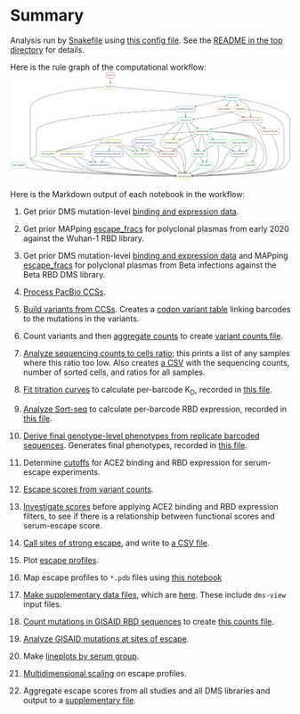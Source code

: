 # Summary

Analysis run by [Snakefile](../../Snakefile)
using [this config file](../../config.yaml).
See the [README in the top directory](../../README.md)
for details.

Here is the rule graph of the computational workflow:
![rulegraph.svg](rulegraph.svg)

Here is the Markdown output of each notebook in the workflow:
1. Get prior DMS mutation-level [binding and expression data](../prior_DMS_data/early2020_mutant_ACE2binding_expression.csv).

2. Get prior MAPping [escape_fracs](../prior_DMS_data/early2020_escape_fracs.csv) for polyclonal plasmas from early 2020 against the Wuhan-1 RBD library.

3. Get prior DMS mutation-level [binding and expression data](../prior_DMS_data/beta_mutant_ACE2binding_expression.csv) and MAPping [escape_fracs](../prior_DMS_data/beta_escape_fracs.csv) for polyclonal plasmas from Beta infections against the Beta RBD DMS library.

2. [Process PacBio CCSs](process_ccs.md).

3. [Build variants from CCSs](build_variants.md).
   Creates a [codon variant table](../variants/codon_variant_table.csv)
   linking barcodes to the mutations in the variants.

4. Count variants and then
    [aggregate counts](aggregate_variant_counts.md)
    to create [variant counts file](../counts/variant_counts.csv.gz).

5. [Analyze sequencing counts to cells ratio](counts_to_cells_ratio.md);
   this prints a list of any samples where this ratio too low. Also
   creates [a CSV](../counts/counts_to_cells_csv.csv) with the
   sequencing counts, number of sorted cells, and ratios for
   all samples.

6. [Fit titration curves](compute_binding_Kd.md) to calculate per-barcode K<sub>D</sub>, recorded in [this file](../binding_Kd/bc_binding.csv).

7. [Analyze Sort-seq](compute_expression_meanF.md) to calculate per-barcode RBD expression, recorded in [this file](../expression_meanF/bc_expression.csv).

8. [Derive final genotype-level phenotypes from replicate barcoded sequences](collapse_scores.md).
   Generates final phenotypes, recorded in [this file](../final_variant_scores/final_variant_scores.csv).

9. Determine [cutoffs](bind_expr_filters.md) for ACE2 binding and RBD expression for serum-escape experiments.

10. [Escape scores from variant counts](counts_to_scores.md).

11. [Investigate scores](investigate_scores.md) before applying ACE2 binding and RBD expression filters, to see if there is a relationship between functional scores and serum-escape score.

11. [Call sites of strong escape](call_strong_escape_sites.md),
   and write to [a CSV file](../escape_profiles/strong_escape_sites.csv).

12. Plot [escape profiles](escape_profiles.md).

13. Map escape profiles to ``*.pdb`` files using [this notebook](output_pdbs.md)

14. [Make supplementary data files](make_supp_data.md),
     which are [here](../supp_data). These include
     `dms-view` input files.

13. [Count mutations in GISAID RBD sequences](gisaid_rbd_mutations.md)
    to create [this counts file](../GISAID_mutations/mutation_counts.csv).

14. [Analyze GISAID mutations at sites of escape](natural_mutations.md).

15. Make [lineplots by serum group](lineplots_by_group.md).

16. [Multidimensional scaling](mds_escape_profiles.md) on escape profiles.

17. Aggregate escape scores from all studies and all DMS libraries and output to a [supplementary file](../supp_data/aggregate_raw_data.csv).